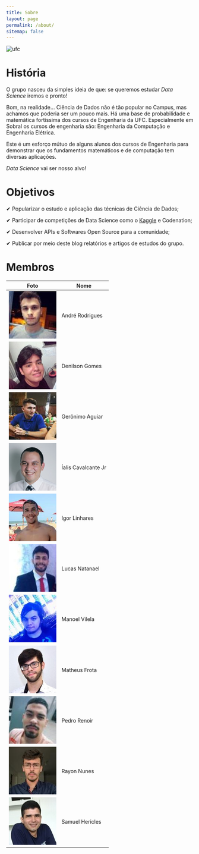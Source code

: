 ```yaml
---
title: Sobre
layout: page
permalink: /about/
sitemap: false
---
```



![ufc](/images/ufc.jpg)

# História

O grupo nasceu da simples ideia de que: se queremos estudar *Data Science*
iremos e pronto!

Bom, na realidade... Ciência de Dados não é tão popular no Campus, mas
achamos que poderia ser um pouco mais. Há uma base de probabilidade e matemática
fortíssima dos cursos de Engenharia da UFC. Especialmente em Sobral os
cursos de engenharia são: Engenharia da Computação e Engenharia
Elétrica.

Este é um esforço mútuo de alguns alunos dos cursos de Engenharia
para demonstrar que os fundamentos matemáticos e de computação tem
diversas aplicações.

*Data Science* vai ser nosso alvo!

# Objetivos
✔ Popularizar o estudo e aplicação das técnicas de Ciência de Dados;

✔ Participar de competições de Data Science como o [Kaggle](http://kaggle.com) e Codenation;

✔ Desenvolver APIs e Softwares Open Source para a comunidade;

✔ Publicar por meio deste blog relatórios e artigos de estudos do grupo.

# Membros
|Foto                                 |Nome                |
|-------------------------------------| -------------------|
| ![ufc](/images/andre_rodrigues.jpg) |André Rodrigues     |
| ![ufc](/images/denilson_gomes.jpg)  |Denilson Gomes      |
| ![ufc](/images/geronimo_pereira.jpg)|Gerônimo Aguiar     |
| ![ufc](/images/ialis_cavalcante.jpg)|Íalis Cavalcante Jr |
| ![ufc](/images/igor_linhares.jpg)   |Igor Linhares       |
| ![ufc](/images/lucas_natanael.jpg)  |Lucas Natanael      |
| ![ufc](/images/manoel_vilela.jpg)   |Manoel Vilela       |
| ![ufc](/images/matheus_frota.jpg)   |Matheus Frota       |
| ![ufc](/images/pedro_renoir.jpg)    |Pedro Renoir        |
| ![ufc](/images/rayon_nunes.jpg)     |Rayon Nunes         |
| ![ufc](/images/samuel_hericles.jpeg)|Samuel Hericles     | 

